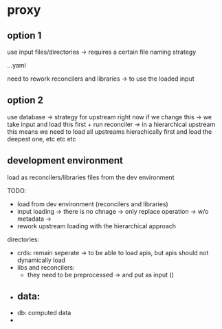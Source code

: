 # proxy

## option 1

use input files/directories
-> requires a certain file naming strategy

<group>.<resource>.<name>.yaml

need to rework reconcilers and libraries -> to use the loaded input

## option 2

use database -> strategy for upstream right now
if we change this -> we take input and load this first + run reconciler
-> in a hierarchical upstream this means we need to load all upstreams hierachically first and load the deepest one, etc etc etc

## development environment

load as reconcilers/libraries files from the dev environment


TODO:
- load from dev environment (reconcilers and libraries)
- input loading -> there is no chnage -> only replace operation -> w/o metadata
    -> 
- rework upstream loading with the hierarchical approach


directories:
- crds: remain seperate -> to be able to load apis, but apis should not dynamically load
- libs and reconcilers:
    - they need to be preprocessed -> and put as input ()
- data:
    - 
- db: computed data
- 